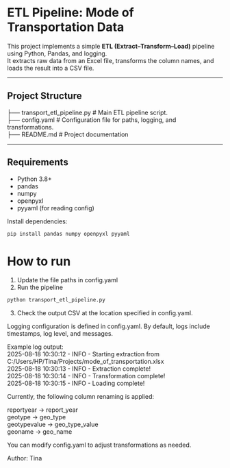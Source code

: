 # ETL Pipeline: Mode of Transportation Data

This project implements a simple **ETL (Extract–Transform–Load)** pipeline using Python, Pandas, and logging.  
It extracts raw data from an Excel file, transforms the column names, and loads the result into a CSV file.

---

## Project Structure
├── transport_etl_pipeline.py # Main ETL pipeline script.  
├── config.yaml # Configuration file for paths, logging, and transformations.  
├── README.md # Project documentation

---

## Requirements
- Python 3.8+
- pandas
- numpy
- openpyxl
- pyyaml (for reading config)

Install dependencies:
```bash
pip install pandas numpy openpyxl pyyaml
```

# How to run
1. Update the file paths in config.yaml
2. Run the pipeline
```bash
python transport_etl_pipeline.py
```
3. Check the output CSV at the location specified in config.yaml.

Logging configuration is defined in config.yaml.
By default, logs include timestamps, log level, and messages.

Example log output:  
2025-08-18 10:30:12 - INFO - Starting extraction from C:/Users/HP/Tina/Projects/mode_of_transportation.xlsx  
2025-08-18 10:30:13 - INFO - Extraction complete!  
2025-08-18 10:30:14 - INFO - Transformation complete!  
2025-08-18 10:30:15 - INFO - Loading complete!

Currently, the following column renaming is applied:  

reportyear → report_year  
geotype → geo_type  
geotypevalue → geo_type_value  
geoname → geo_name  

You can modify config.yaml to adjust transformations as needed.

Author: Tina
